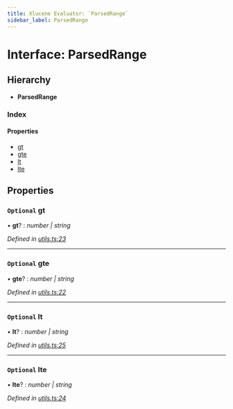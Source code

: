 ```yaml
---
title: Xlucene Evaluator: `ParsedRange`
sidebar_label: ParsedRange
---
```


# Interface: ParsedRange

## Hierarchy

* **ParsedRange**

### Index

#### Properties

* [gt](parsedrange.md#optional-gt)
* [gte](parsedrange.md#optional-gte)
* [lt](parsedrange.md#optional-lt)
* [lte](parsedrange.md#optional-lte)

## Properties

### `Optional` gt

• **gt**? : *number | string*

*Defined in [utils.ts:23](https://github.com/terascope/teraslice/blob/d3a803c3/packages/xlucene-evaluator/src/utils.ts#L23)*

___

### `Optional` gte

• **gte**? : *number | string*

*Defined in [utils.ts:22](https://github.com/terascope/teraslice/blob/d3a803c3/packages/xlucene-evaluator/src/utils.ts#L22)*

___

### `Optional` lt

• **lt**? : *number | string*

*Defined in [utils.ts:25](https://github.com/terascope/teraslice/blob/d3a803c3/packages/xlucene-evaluator/src/utils.ts#L25)*

___

### `Optional` lte

• **lte**? : *number | string*

*Defined in [utils.ts:24](https://github.com/terascope/teraslice/blob/d3a803c3/packages/xlucene-evaluator/src/utils.ts#L24)*

